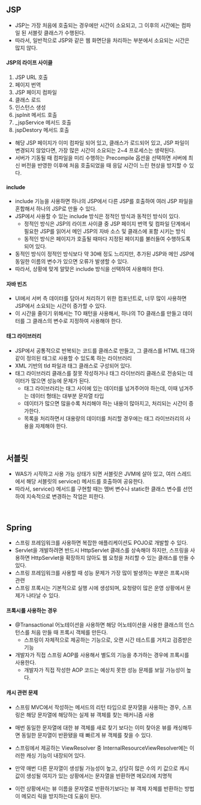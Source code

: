 ## JSP
- JSP는 가장 처음에 호출되는 경우에만 시간이 소요되고, 그 이후의 시간에는 컴파일 된 서블릿 클래스가 수행된다.
- 따라서, 일반적으로 JSP와 같은 웹 화면단을 처리하는 부분에서 소요되는 시간은 많지 않다.

#### JSP의 라이프 사이클
1. JSP URL 호출
2. 페이지 번역
3. JSP 페이지 컴파일
4. 클래스 로드
5. 인스턴스 생성
6. jspInit 메서드 호출
7. _jspService 메서드 호출
8. jspDestory 메서드 호출

- 해당 JSP 페이지가 이미 컴파일 되어 있고, 클래스가 로드되어 있고, JSP 파일이 변경되지 않았다면, 가장 많은 시간이 소요되는 2~4 프로세스는 생략된다.
- 서버가 기동될 때 컴파일을 미리 수행하는 Precompile 옵션을 선택하면 서버에 최신 버전을 반영한 이후에 처음 호출되었을 때 응답 시간이 느린 현상을 방지할 수 있다.

#### include
- include 기능을 사용하면 하나의 JSP에서 다른 JSP를 호출하여 여러 JSP 파일을 혼합해서 하나의 JSP로 만들 수 있다.
- JSP에서 사용할 수 있는 include 방식은 정적인 방식과 동적인 방식이 있다.
  - 정적인 방식은 JSP의 라이프 사이클 중 JSP 페이지 번역 및 컴파일 단계에서 필요한 JSP를 읽어서 메인 JSP의 자바 소스 및 클래스에 포함 시키는 방식
  - 동적인 방식은 페이지가 호출될 때마다 지정된 페이지를 불러들여 수행하도록 되어 있다.
- 동적인 방식이 정적인 방식보다 약 30배 정도 느리지만, 추가된 JSP와 메인 JSP에 동일한 이름의 변수가 있으면 오류가 발생할 수 있다.
- 따라서, 상황에 맞게 알맞은 include 방식을 선택하여 사용해야 한다.

#### 자바 빈즈
- UI에서 서버 측 데이터를 담아서 처리하기 위한 컴포넌트로, 너무 많이 사용하면 JSP에서 소요되는 시간이 증가할 수 있다.
- 이 시간을 줄이기 위해서는 TO 패턴을 사용해서, 하나의 TO 클래스를 만들고 데이터를 그 클래스의 변수로 지정하여 사용해야 한다.

#### 태그 라이브러리
- JSP에서 공통적으로 반복되는 코드를 클래스로 만들고, 그 클래스를 HTML 태그와 같이 정의된 태그로 사용할 수 있도록 하는 라이브러리
- XML 기반의 tld 파일과 태그 클래스로 구성되어 있다.
- 태그 라이브러리 클래스를 잘못 작성하거나 태그 라이브러리 클래스로 전송되는 데이터가 많으면 성능에 문제가 된다.
  - 태그 라이브러리는 태그 사이에 있는 데이터를 넘겨주어야 하는데, 이때 넘겨주는 데이터 형태는 대부분 문자열 타입
  - 데이터가 많으면 많을수록 처리해야 하는 내용이 많아지고, 처리되는 시간이 증가한다.
  - 목록을 처리하면서 대용량의 데이터를 처리할 경우에는 태그 라이브러리의 사용을 자제해야 한다.
  
<br>

## 서블릿
- WAS가 시작하고 사용 가능 상태가 되면 서블릿은 JVM에 살아 있고, 여러 스레드에서 해당 서블릿의 service() 메서드를 호출하여 공유한다.
- 따라서, service() 메서드를 구현할 때는 멤버 변수나 static한 클래스 변수를 선언하여 지속적으로 변경하는 작업은 피한다.

<br>

## Spring 
- 스프링 프레임워크를 사용하면 복잡한 애플리케이션도 POJO로 개발할 수 있다.
- Servlet을 개발하려면 반드시 HttpServlet 클래스를 상속해야 하지만, 스프링을 사용하면 HttpServlet을 확장하지 않아도 웹 요청을 처리할 수 있는 클래스를 만들 수 있다.
- 스프링 프레임워크를 사용할 때 성능 문제가 가장 많이 발생하는 부분은 프록시와 관련
- 스프링 프록시는 기본적으로 실행 시에 생성되며, 요청량이 많은 운영 상황에서 문제가 나타날 수 있다.

#### 프록시를 사용하는 경우
- @Transactional 어노테이션을 사용하면 해당 어노테이션을 사용한 클래스의 인스턴스를 처음 만들 때 프록시 객체를 만든다.
  - 스프링이 자체적으로 제공하는 기능으로, 오랜 시간 테스트를 거치고 검증받은 기능
- 개발자가 직접 스프링 AOP를 사용해서 별도의 기능을 추가하는 경우에 프록시를 사용한다.
  - 개발자가 직접 작성한 AOP 코드는 예상치 못한 성능 문제를 보일 가능성이 높다.

#### 캐시 관련 문제
- 스프링 MVC에서 작성하는 메서드의 리턴 타입으로 문자열을 사용하는 경우, 스프링은 해당 문자열에 해당하는 실제 뷰 객체를 찾는 매커니즘 사용
- 매번 동일한 문자열에 대한 뷰 객체를 새로 찾기 보다는 이미 찾아온 뷰를 캐싱해두면 동일한 문자열이 반환됐을 때 빠르게 뷰 객체를 찾을 수 있다.
- 스프링에서 제공하는 ViewResolver 중 InternalResourceViewResolver에는 이러한 캐싱 기능이 내장되어 있다.


- 만약 매번 다른 문자열이 생성될 가능성이 높고, 상당히 많은 수의 키 값으로 캐시 값이 생성될 여지가 있는 상황에서는 문자열을 반환하면 메모리에 치명적
- 이런 상황에서는 뷰 이름을 문자열로 반환하기보다는 뷰 객체 자체를 반환하는 방법이 메모리 릭을 방지하는데 도움이 된다.

